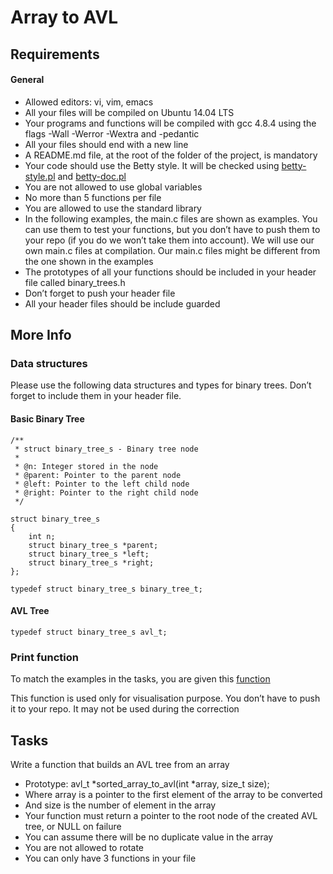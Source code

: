 # Array to AVL


## Requirements

#### General

- Allowed editors: vi, vim, emacs
- All your files will be compiled on Ubuntu 14.04 LTS
- Your programs and functions will be compiled with gcc 4.8.4 using the flags -Wall -Werror -Wextra and -pedantic
- All your files should end with a new line
- A README.md file, at the root of the folder of the project, is mandatory
- Your code should use the Betty style. It will be checked using [betty-style.pl](https://github.com/holbertonschool/Betty/blob/master/betty-style.pl) and [betty-doc.pl](https://github.com/holbertonschool/Betty/blob/master/betty-doc.pl)
- You are not allowed to use global variables
- No more than 5 functions per file
- You are allowed to use the standard library
- In the following examples, the main.c files are shown as examples. You can use them to test your functions, but you don’t have to push them to your repo (if you do we won’t take them into account). We will use our own main.c files at compilation. Our main.c files might be different from the one shown in the examples
- The prototypes of all your functions should be included in your header file called binary_trees.h
- Don’t forget to push your header file
- All your header files should be include guarded


## More Info

### Data structures

Please use the following data structures and types for binary trees. Don’t forget to include them in your header file.

#### Basic Binary Tree

```
/**
 * struct binary_tree_s - Binary tree node
 *
 * @n: Integer stored in the node
 * @parent: Pointer to the parent node
 * @left: Pointer to the left child node
 * @right: Pointer to the right child node
 */

struct binary_tree_s
{
    int n;
    struct binary_tree_s *parent;
    struct binary_tree_s *left;
    struct binary_tree_s *right;
};

typedef struct binary_tree_s binary_tree_t;
```

#### AVL Tree

```
typedef struct binary_tree_s avl_t;
```

### Print function

To match the examples in the tasks, you are given this [function](https://github.com/holbertonschool/0x1C.c)

This function is used only for visualisation purpose. You don’t have to push it to your repo. It may not be used during the correction


## Tasks

Write a function that builds an AVL tree from an array

- Prototype: avl_t *sorted_array_to_avl(int *array, size_t size);
- Where array is a pointer to the first element of the array to be converted
- And size is the number of element in the array
- Your function must return a pointer to the root node of the created AVL tree, or NULL on failure
- You can assume there will be no duplicate value in the array
- You are not allowed to rotate
- You can only have 3 functions in your file


